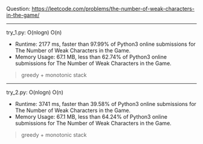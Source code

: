 Question: https://leetcode.com/problems/the-number-of-weak-characters-in-the-game/

---

try_1.py: O(nlogn) O(n)

* Runtime: 2177 ms, faster than 97.99% of Python3 online submissions for The Number of Weak Characters in the Game.
* Memory Usage: 67.1 MB, less than 62.74% of Python3 online submissions for The Number of Weak Characters in the Game.

> greedy + monotonic stack

---

try_2.py: O(nlogn) O(n)

* Runtime: 3741 ms, faster than 39.58% of Python3 online submissions for The Number of Weak Characters in the Game.
* Memory Usage: 67.1 MB, less than 64.24% of Python3 online submissions for The Number of Weak Characters in the Game.

> greedy + monotonic stack
